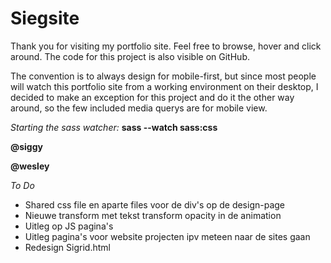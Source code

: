 # Siegsite

Thank you for visiting my portfolio site. Feel free to browse, hover and click around.
The code for this project is also visible on GitHub.

The convention is to always design for mobile-first, but since most people will watch this portfolio site from a working environment on their desktop, I decided to make an exception for this project and do it the other way around, so the few included media querys are for mobile view.

_Starting the sass watcher:_ **sass --watch sass:css**

**@siggy**

**@wesley**

_To Do_

- Shared css file en aparte files voor de div's op de design-page
- Nieuwe transform met tekst transform opacity in de animation
- Uitleg op JS pagina's
- Uitleg pagina's voor website projecten ipv meteen naar de sites gaan
- Redesign Sigrid.html
